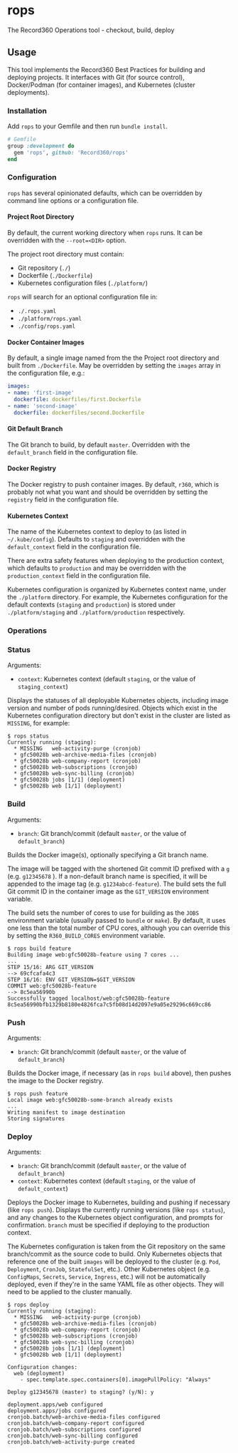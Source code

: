 # rops 

The Record360 Operations tool - checkout, build, deploy

## Usage

This tool implements the Record360 Best Practices for building and deploying projects.  It interfaces with Git (for source control), Docker/Podman (for container images), and Kubernetes (cluster deployments).

### Installation

Add `rops` to your Gemfile and then run `bundle install`.

```ruby
# Gemfile
group :development do
  gem 'rops', github: 'Record360/rops'
end
```

### Configuration

`rops` has several opinionated defaults, which can be overridden by command line options or a configuration file.

#### Project Root Directory
  By default, the current working directory when `rops` runs.  It can be overridden with the `--root=<DIR>` option.

  The project root directory must contain:
  * Git repository (`./`)
  * Dockerfile (`./Dockerfile`)
  * Kubernetes configuration files (`./platform/`)

  `rops` will search for an optional configuration file in:
  * `./.rops.yaml`
  * `./platform/rops.yaml`
  * `./config/rops.yaml`

#### Docker Container Images
  By default, a single image named from the the Project root directory and built from `./Dockerfile`.  May be overridden by setting the `images` array in the configuration file, e.g.:

```yaml
images:
- name: 'first-image'
  dockerfile: dockerfiles/first.Dockerfile
- name: 'second-image'
  dockerfile: dockerfiles/second.Dockerfile
```

#### Git Default Branch
  The Git branch to build, by default `master`.  Overridden with the `default_branch` field in the configuration file.

#### Docker Registry
  The Docker registry to push container images.  By default, `r360`, which is probably not what you want and should be overridden by setting the `registry` field in the configuration file.

#### Kubernetes Context
  The name of the Kubernetes context to deploy to (as listed in `~/.kube/config`).  Defaults to `staging` and overridden with the `default_context` field in the configuration file.

  There are extra safety features when deploying to the production context, which defaults to `production` and may be overridden with the `production_context` field in the configuration file.

  Kubernetes configuration is organized by Kubernetes context name, under the `./platform` directory.  For example, the Kubernetes configuration for the default contexts (`staging` and `production`) is stored under `./platform/staging` and `./platform/production` respectively.

### Operations

### Status

Arguments: 
* `context`: Kubernetes context (default `staging`, or the value of `staging_context`)

Displays the statuses of all deployable Kubernetes objects, including image version and number of pods running/desired.  Objects which exist in the Kubernetes configuration directory but don't exist in the cluster are listed as `MISSING`, for example:

```shell
$ rops status
Currently running (staging):
  * MISSING   web-activity-purge (cronjob)
  * gfc50028b web-archive-media-files (cronjob)
  * gfc50028b web-company-report (cronjob)
  * gfc50028b web-subscriptions (cronjob)
  * gfc50028b web-sync-billing (cronjob)
  * gfc50028b jobs [1/1] (deployment)
  * gfc50028b web [1/1] (deployment)
```

### Build

Arguments: 
* `branch`: Git branch/commit (default `master`, or the value of `default_branch`)

Builds the Docker image(s), optionally specifying a Git branch name.

The image will be tagged with the shortened Git commit ID prefixed with a `g` (e.g. `g12345678` ).  If a non-default branch name is specified, it will be appended to the image tag (e.g. `g1234abcd-feature`). The build sets the full Git commit ID in the container image as the `GIT_VERSION` environment variable.

The build sets the number of cores to use for building as the `JOBS` environment variable (usually passed to `bundle` or `make`).  By default, it uses one less than the total number of CPU cores, although you can override this by setting the `R360_BUILD_CORES` environment variable.


```shell
$ rops build feature
Building image web:gfc50028b-feature using 7 cores ...
...
STEP 15/16: ARG GIT_VERSION
--> 69cfcafa4c3
STEP 16/16: ENV GIT_VERSION=$GIT_VERSION
COMMIT web:gfc50028b-feature
--> 8c5ea56990b
Successfully tagged localhost/web:gfc50028b-feature
8c5ea56990bfb1329b8180e4826fca7c5fb08d14d2097e9a05e29296c669cc86
```

### Push

Arguments: 
* `branch`: Git branch/commit (default `master`, or the value of `default_branch`)

Builds the Docker image, if necessary (as in `rops build` above), then pushes the image to the Docker registry.

```shell
$ rops push feature
Local image web:gfc50028b-some-branch already exists
...
Writing manifest to image destination
Storing signatures
```

### Deploy

Arguments: 
* `branch`: Git branch/commit (default `master`, or the value of `default_branch`)
* `context`: Kubernetes context (default `staging`, or the value of `default_context`)

Deploys the Docker image to Kubernetes, building and pushing if necessary (like `rops push`).  Displays the currently running versions (like `rops status`), and any changes to the Kubernetes object configuration, and prompts for confirmation.  `branch` must be specified if deploying to the production context.

The Kubernetes configuration is taken from the Git repository on the same branch/commit as the source code to build.  Only Kubernetes objects that reference one of the built `images` will be deployed to the cluster (e.g. `Pod`, `Deployment`, `CronJob`, `StatefulSet`, etc.).  Other Kubernetes object (e.g. `ConfigMaps`, `Secrets`, `Service`, `Ingress`, etc.) will not be automatically deployed, even if they're in the same YAML file as other objects.  They will need to be applied to the cluster manually.

```shell
$ rops deploy
Currently running (staging):
  * MISSING   web-activity-purge (cronjob)
  * gfc50028b web-archive-media-files (cronjob)
  * gfc50028b web-company-report (cronjob)
  * gfc50028b web-subscriptions (cronjob)
  * gfc50028b web-sync-billing (cronjob)
  * gfc50028b jobs [1/1] (deployment)
  * gfc50028b web [1/1] (deployment)

Configuration changes:
  web (deployment)
    - spec.template.spec.containers[0].imagePullPolicy: "Always"

Deploy g12345678 (master) to staging? (y/N): y

deployment.apps/web configured
deployment.apps/jobs configured
cronjob.batch/web-archive-media-files configured
cronjob.batch/web-company-report configured
cronjob.batch/web-subscriptions configured
cronjob.batch/web-sync-billing configured
cronjob.batch/web-activity-purge created
```
